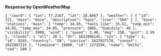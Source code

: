 **Response by OpenWeatherMap**

`{ "coord": { "lon": 77.2167, "lat": 28.6667 }, "weather": [ { "id": 721, "main": "Haze", "description": "haze", "icon": "50d" } ], "base": "stations", "main": { "temp": 34.05, "feels_like": 35.52, "temp_min": 34.05, "temp_max": 34.05, "pressure": 1005, "humidity": 40 }, "visibility": 5000, "wind": { "speed": 3.46, "deg": 258, "gust": 3.59 }, "clouds": { "all": 20 }, "dt": 1622966145, "sys": { "type": 1, "id": 9165, "country": "IN", "sunrise": 1622937178, "sunset": 1622987215 }, "timezone": 19800, "id": 1273294, "name": "Delhi", "cod": 200 }`

